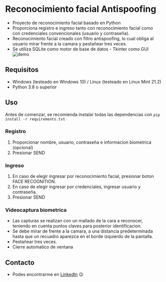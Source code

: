 # Reconocimiento facial Antispoofing
- Proyecto de reconocimiento facial basado en Python
- Proporciona registro e ingreso tanto con reconocimiento facial como con credenciales convencionales (usuario y contraseña).
- Reconocimiento facial creado con filtro antispoofing, lo cual obliga al usuario mirar frente a la camara y pestañear tres veces.
- Se utiliza SQLite como motor de base de datos - Tkinter como GUI
![demo](https://github.com/ramitules/face_rec_antispoofing/assets/111546397/2dff9eaf-2b38-4c5a-88ba-470ea0e54924)

## Requisitos
- Windows (testeado en Windows 10) / Linux (testeado en Linux Mint 21.2)
- Python 3.8 o superior
## Uso
Antes de comenzar, se recomienda instalar todas las dependencias con `pip install -r requirements.txt`
### Registro
1. Proporcionar nombre, usuario, contraseña e informacion biometrica (opcional)
2. Presionar SEND
### Ingreso
1. En caso de elegir ingresar por reconocimiento facial, presionar boton FACE RECOGNITION.
2. En caso de elegir ingresar por credenciales, ingresar usuario y contraseña.
3. Presionar SEND
### Videocaptura biometrica
- Las capturas se realizan con un mallado de la cara a reconocer, teniendo en cuenta puntos claves para posterior identificacion.
- Se debe mirar de frente a la camara, a una distancia predeterminada hasta que un recuadro aparezca en el borde izquierdo de la pantalla.
- Pestañear tres veces.
- Cierre automatico de ventana
## Contacto
- Podes encontrarme en [LinkedIn](https://www.linkedin.com/in/ramitules/) 😉
